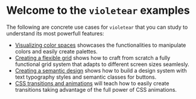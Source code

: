 # Welcome to the `violetear` examples

The following are concrete use cases for `violetear` that you can study to understand its most powerfull features:

- [Visualizing color spaces](./color-spaces/) showcases the functionalities to manipulate colors and easily create palettes.
- [Creating a flexible grid](./flex-grid/) shows how to craft from scratch a fully functional grid system that adapts to different screen sizes seamlesly.
- [Creating a semantic design](./semantic-design/) shows how to build a design system with text typography styles and semantic classes for buttons.
- [CSS transitions and animations](./animations/) will teach how to easily create transitions taking advantage of the full power of CSS animations.
